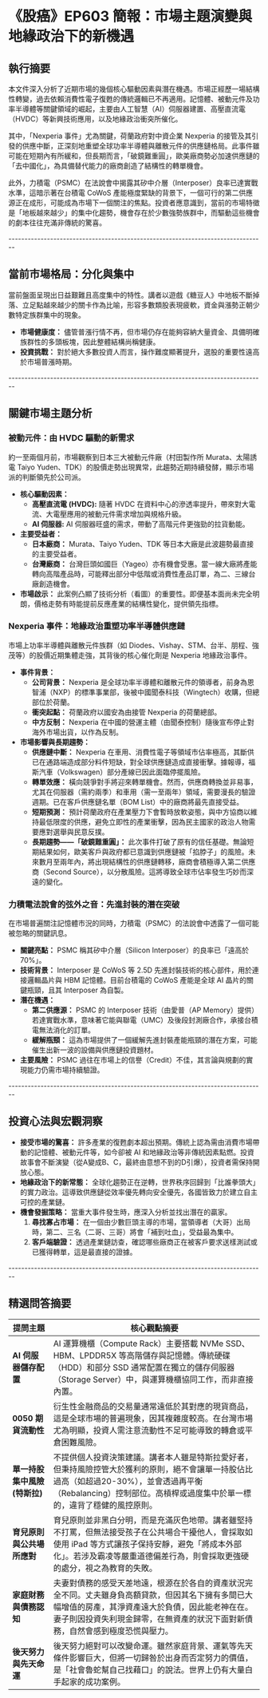 # 《股癌》EP603 簡報：市場主題演變與地緣政治下的新機遇

## 執行摘要

本文件深入分析了近期市場的幾個核心驅動因素與潛在機遇。市場正經歷一場結構性轉變，過去依賴消費性電子復甦的傳統邏輯已不再適用。記憶體、被動元件及功率半導體等關鍵領域的崛起，主要由人工智慧（AI）伺服器建置、高壓直流電（HVDC）等新興技術應用，以及地緣政治衝突所催化。

其中，「Nexperia 事件」尤為關鍵，荷蘭政府對中資企業 Nexperia 的接管及其引發的供應中斷，正深刻地重塑全球功率半導體與離散元件的供應鏈格局。此事件雖可能在短期內有所緩和，但長期而言，「破鏡難重圓」，歐美廠商勢必加速供應鏈的「去中國化」，為具備替代能力的廠商創造了結構性的轉單機會。

此外，力積電（PSMC）在法說會中揭露其矽中介層（Interposer）良率已達實戰水準，這暗示著在台積電 CoWoS 產能極度緊缺的背景下，一個可行的第二供應源正在成形，可能成為市場下一個關注的焦點。投資者應意識到，當前的市場特徵是「地板越來越少」的集中化趨勢，機會存在於少數強勢族群中，而驅動這些機會的劇本往往充滿非傳統的驚喜。

\--------------------------------------------------------------------------------

## 當前市場格局：分化與集中

當前盤面呈現出日益艱難且高度集中的特性。講者以遊戲《糖豆人》中地板不斷掉落、立足點越來越少的關卡作為比喻，形容多數類股表現疲軟，資金與漲勢正朝少數特定族群集中的現象。

- **市場健康度：** 儘管普漲行情不再，但市場仍存在能夠容納大量資金、具備明確族群性的多頭板塊，因此整體結構尚稱健康。
- **投資挑戰：** 對於絕大多數投資人而言，操作難度顯著提升，選股的重要性遠高於市場普漲時期。

\--------------------------------------------------------------------------------

## 關鍵市場主題分析

### 被動元件：由 HVDC 驅動的新需求

約一至兩個月前，市場觀察到日本三大被動元件廠（村田製作所 Murata、太陽誘電 Taiyo Yuden、TDK）的股價走勢出現異常，此趨勢近期持續發酵，顯示市場派的判斷領先於公司派。

- **核心驅動因素：**
  - **高壓直流電 (HVDC):** 隨著 HVDC 在資料中心的滲透率提升，帶來對大電流、大電壓應用的被動元件需求增加與規格升級。
  - **AI 伺服器:** AI 伺服器旺盛的需求，帶動了高階元件更強勁的拉貨動能。
- **主要受益者：**
  - **日本廠商：** Murata、Taiyo Yuden、TDK 等日本大廠是此波趨勢最直接的主要受益者。
  - **台灣廠商：** 台灣巨頭如國巨（Yageo）亦有機會受惠。當一線大廠將產能轉向高階產品時，可能釋出部分中低階或消費性產品訂單，為二、三線台廠創造機會。
- **市場啟示：** 此案例凸顯了技術分析（看圖）的重要性。即便基本面尚未完全明朗，價格走勢有時能提前反應產業的結構性變化，提供領先指標。

### Nexperia 事件：地緣政治重塑功率半導體供應鏈

市場上功率半導體與離散元件族群（如 Diodes、Vishay、STM、台半、朋程、強茂等）的股價近期集體走強，其背後的核心催化劑是 Nexperia 地緣政治事件。

- **事件背景：**
  - **公司背景：** Nexperia 是全球功率半導體和離散元件的領導者，前身為恩智浦（NXP）的標準事業部，後被中國聞泰科技（Wingtech）收購，但總部位於荷蘭。
  - **衝突起點：** 荷蘭政府以國安為由接管 Nexperia 的荷蘭總部。
  - **中方反制：** Nexperia 在中國的營運主體（由聞泰控制）隨後宣布停止對海外市場出貨，以作為反制。
- **市場影響與長期趨勢：**
  - **供應鏈中斷：** Nexperia 在車用、消費性電子等領域市佔率極高，其斷供已在通路端造成部分料件短缺，對全球供應鏈造成直接衝擊。據報導，福斯汽車（Volkswagen）部分產線已因此面臨停擺風險。
  - **轉單效應：** 橫向競爭對手將迎來轉單機會。然而，供應商轉換並非易事，尤其在伺服器（需約兩季）和車用（需一至兩年）領域，需要漫長的驗證週期。已在客戶供應鏈名單（BOM List）中的廠商將最先直接受益。
  - **短期預測：** 預計荷蘭政府在產業壓力下會暫時放軟姿態，與中方協商以維持最低限度的供應，避免立即性的產業衝擊，因為民主國家的政治人物需要應對選舉與民意反撲。
  - **長期趨勢——「破鏡難重圓」：** 此次事件打破了原有的信任基礎。無論短期結果如何，歐美客戶與政府都已意識到供應鏈被「掐脖子」的風險。未來數月至兩年內，將出現結構性的供應鏈轉移，廠商會積極導入第二供應商（Second Source），以分散風險。這將導致全球市佔率發生巧妙而深遠的變化。

### 力積電法說會的弦外之音：先進封裝的潛在突破

在市場普遍關注記憶體市況的同時，力積電（PSMC）的法說會中透露了一個可能被忽略的關鍵訊息。

- **關鍵亮點：** PSMC 稱其矽中介層（Silicon Interposer）的良率已「遠高於 70%」。
- **技術背景：** Interposer 是 CoWoS 等 2.5D 先進封裝技術的核心部件，用於連接邏輯晶片與 HBM 記憶體。目前台積電的 CoWoS 產能是全球 AI 晶片的關鍵瓶頸，且其 Interposer 為自製。
- **潛在機遇：**
  - **第二供應源：** PSMC 的 Interposer 技術（由愛普（AP Memory）提供）若達實戰水準，意味著它能與聯電（UMC）及後段封測廠合作，承接台積電無法消化的訂單。
  - **緩解瓶頸：** 這為市場提供了一個緩解先進封裝產能瓶頸的潛在方案，可能催生出新一波的設備與供應鏈投資題材。
- **主要風險：** PSMC 過往在市場上的信譽（Credit）不佳，其言論與規劃的實現能力仍需市場持續驗證。

\--------------------------------------------------------------------------------

## 投資心法與宏觀洞察

- **接受市場的驚喜：** 許多產業的復甦劇本超出預期。傳統上認為需由消費市場帶動的記憶體、被動元件等，如今卻被 AI 和地緣政治等非傳統因素點燃。投資故事會不斷演變（從A變成B、C，最終由意想不到的D引爆），投資者需保持開放心態。
- **地緣政治下的新常態：** 全球化趨勢正在逆轉，世界秩序回歸到「比誰拳頭大」的實力政治。這導致供應鏈從效率優先轉向安全優先，各國皆致力於建立自主可控的產業鏈。
- **機會發掘策略：** 當重大事件發生時，應深入分析並找出潛在的贏家。
  1. **尋找寡占市場：** 在一個由少數巨頭主導的市場，當領導者（大哥）出局時，第二、三名（二哥、三哥）將會「補到吐血」，受益最為集中。
  2. **客戶端驗證：** 透過產業鏈訪查，確認哪些廠商正在被客戶要求送樣測試或已獲得轉單，這是最直接的證據。

\--------------------------------------------------------------------------------

## 精選問答摘要

| 提問主題                      | 核心觀點摘要                                                 |
| ----------------------------- | ------------------------------------------------------------ |
| **AI 伺服器儲存配置**         | AI 運算機櫃（Compute Rack）主要搭載 NVMe SSD、HBM、LPDDR5X 等高階儲存與記憶體。傳統硬碟（HDD）和部分 SSD 通常配置在獨立的儲存伺服器（Storage Server）中，與運算機櫃協同工作，而非直接內置。 |
| **0050 期貨流動性**           | 衍生性金融商品的交易量通常遠低於其對應的現貨商品，這是全球市場的普遍現象，因其複雜度較高。在台灣市場尤為明顯，投資人需注意流動性不足可能導致的轉倉或平倉困難風險。 |
| **單一持股集中風險 (特斯拉)** | 不提供個人投資決策建議。講者本人雖是特斯拉愛好者，但秉持風險控管大於獲利的原則，絕不會讓單一持股佔比過高（如超過20-30%），並會透過再平衡（Rebalancing）控制部位。高槓桿或過度集中於單一標的，違背了穩健的風控原則。 |
| **育兒原則與公共場所應對**    | 育兒原則並非黑白分明，而是充滿灰色地帶。講者雖堅持不打罵，但無法接受孩子在公共場合干擾他人，會採取如使用 iPad 等方式讓孩子保持安靜，避免「將成本外部化」。若涉及霸凌等嚴重道德偏差行為，則會採取更強硬的處分，視之為教育的失敗。 |
| **家庭財務與債務認知**        | 夫妻對債務的感受天差地遠，根源在於各自的資產狀況完全不同。丈夫雖身負高額貸款，但因其名下擁有多間已大幅增值的房產，其淨資產遠大於負債，因此能老神在在。妻子則因投資失利現金歸零，在無資產的狀況下面對新債務，自然會感到極度恐慌與壓力。 |
| **後天努力與先天命運**        | 後天努力絕對可以改變命運。雖然家庭背景、運氣等先天條件影響巨大，但將一切歸咎於出身而否定努力的價值，是「社會魯蛇幫自己找藉口」的說法。世界上仍有大量白手起家的成功案例。 |